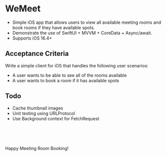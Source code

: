 # WeMeet

- Simple iOS app that allows users to view all available meeting rooms and book rooms if they have available spots.
- Demonstrate the use of SwiftUI + MVVM + CoreData + Async/await.
- Supports iOS 16.4+


## Acceptance Criteria 

Write a simple client for iOS that handles the following user scenarios:
- A user wants to be able to see all of the rooms available
- A user wants to book a room if it has available spots

## Todo
- Cache thumbnail images
- Unit testing using URLProtocol
- Use Background context for FetchRequest

<br/>
<br/>
<br/>

Happy Meeting Room Booking!
